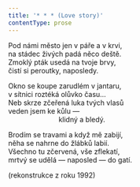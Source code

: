 ```yaml
---
title: '* * * (Love story)'
contentType: prose
---
```


<section>

Pod námi město jen v páře a v krvi,  
na stádec živých padá něco deště.  
Zmoklý pták usedá na tvoje brvy,  
čistí si peroutky, naposledy.

Okno se koupe zarudlém v jantaru,  
v sítnici roztéká olůvko času…  
Neb skrze zčeřená luka tvých vlasů  
veden jsem ke kůlu —  
                          klidný a bledý.

Brodím se travami a když mě zabijí,  
něha se nahrne do žlábků labií.  
Všechno tu zčervená, vše zflekatí,  
mrtvý se udělá — naposled — do gatí.

(rekonstrukce z roku 1992)

</section>
